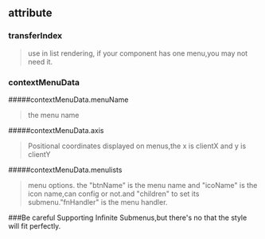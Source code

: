 ## attribute
### transferIndex
>use in list rendering, if your component has one menu,you may not need it.

### contextMenuData

#####contextMenuData.menuName
>the menu name

#####contextMenuData.axis
>Positional coordinates displayed on menus,the x is clientX and y is clientY

#####contextMenuData.menulists
>menu options. the "btnName" is the menu name and "icoName" is the icon name,can config or not.and "children" to  set its submenu."fnHandler" is the menu handler.

###Be careful
Supporting Infinite Submenus,but there's no that the style will fit perfectly.
